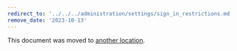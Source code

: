 ```yaml
---
redirect_to: '../../../administration/settings/sign_in_restrictions.md'
remove_date: '2023-10-13'
---
```


This document was moved to [another location](../../../administration/settings/sign_in_restrictions.md).

<!-- This redirect file can be deleted after <2023-10-13>. -->
<!-- Redirects that point to other docs in the same project expire in three months. -->
<!-- Redirects that point to docs in a different project or site (for example, link is not relative and starts with `https:`) expire in one year. -->
<!-- Before deletion, see: https://docs.gitlab.com/ee/development/documentation/redirects.html -->
